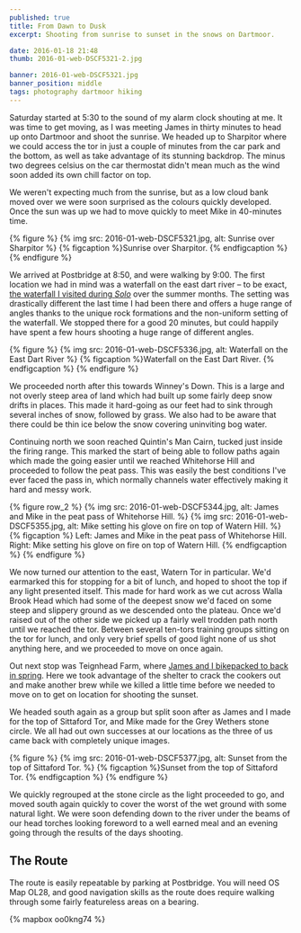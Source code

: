 ```yaml
---
published: true
title: From Dawn to Dusk
excerpt: Shooting from sunrise to sunset in the snows on Dartmoor.

date: 2016-01-18 21:48
thumb: 2016-01-web-DSCF5321-2.jpg

banner: 2016-01-web-DSCF5321.jpg
banner_position: middle
tags: photography dartmoor hiking
---
```


Saturday started at 5:30 to the sound of my alarm clock shouting at me. It was time to get moving, as I was meeting James in thirty minutes to head up onto Dartmoor and shoot the sunrise. We headed up to Sharpitor where we could access the tor in just a couple of minutes from the car park and the bottom, as well as take advantage of its stunning backdrop. The minus two degrees celsius on the car thermostat didn't mean much as the wind soon added its own chill factor on top.

We weren't expecting much from the sunrise, but as a low cloud bank moved over we were soon surprised as the colours quickly developed. Once the sun was up we had to move quickly to meet Mike in 40-minutes time.

{% figure %}
  {% img src: 2016-01-web-DSCF5321.jpg, alt: Sunrise over Sharpitor %}
  {% figcaption %}Sunrise over Sharpitor. {% endfigcaption %}
{% endfigure %}

We arrived at Postbridge at 8:50, and were walking by 9:00. The first location we had in mind was a waterfall on the east dart river – to be exact, [the waterfall I visited during *Solo*][solo] over the summer months. The setting was drastically different the last time I had been there and offers a huge range of angles thanks to the unique rock formations and the non-uniform setting of the waterfall. We stopped there for a good 20 minutes, but could happily have spent a few hours shooting a huge range of different angles.

{% figure %}
  {% img src: 2016-01-web-DSCF5336.jpg, alt: Waterfall on the East Dart River %}
  {% figcaption %}Waterfall on the East Dart River. {% endfigcaption %}
{% endfigure %}

We proceeded north after this towards Winney's Down. This is a large and not overly steep area of land which had built up some fairly deep snow drifts in places. This made it hard-going as our feet had to sink through several inches of snow, followed by grass. We also had to be aware that there could be thin ice below the snow covering uninviting bog water.

Continuing north we soon reached Quintin's Man Cairn, tucked just inside the firing range. This marked the start of being able to follow paths again which made the going easier until we reached Whitehorse Hill and proceeded to follow the peat pass. This was easily the best conditions I've ever faced the pass in, which normally channels water effectively making it hard and messy work.

{% figure row_2 %}
  {% img src: 2016-01-web-DSCF5344.jpg, alt: James and Mike in the peat pass of Whitehorse Hill. %}
  {% img src: 2016-01-web-DSCF5355.jpg, alt: Mike setting his glove on fire on top of Watern Hill. %}
  {% figcaption %}
    Left: James and Mike in the peat pass of Whitehorse Hill.<br />
    Right: Mike setting his glove on fire on top of Watern Hill.
  {% endfigcaption %}
{% endfigure %}

We now turned our attention to the east, Watern Tor in particular. We'd earmarked this for stopping for a bit of lunch, and hoped to shoot the top if any light presented itself. This made for hard work as we cut across Walla Brook Head which had some of the deepest snow we'd faced on some steep and slippery ground as we descended onto the plateau. Once we'd raised out of the other side we picked up a fairly well trodden path north until we reached the tor. Between several ten-tors training groups sitting on the tor for lunch, and only very brief spells of good light none of us shot anything here, and we proceeded to move on once again.

Out next stop was Teignhead Farm, where [James and I bikepacked to back in spring][teignhead]. Here we took advantage of the shelter to crack the cookers out and make another brew while we killed a little time before we needed to move on to get on location for shooting the sunset.

We headed south again as a group but split soon after as James and I made for the top of Sittaford Tor, and Mike made for the Grey Wethers stone circle. We all had out own successes at our locations as the three of us came back with completely unique images.

{% figure %}
  {% img src: 2016-01-web-DSCF5377.jpg, alt: Sunset from the top of Sittaford Tor. %}
  {% figcaption %}Sunset from the top of Sittaford Tor. {% endfigcaption %}
{% endfigure %}

We quickly regrouped at the stone circle as the light proceeded to go, and moved south again quickly to cover the worst of the wet ground with some natural light. We were soon defending down to the river under the beams of our head torches looking foreword to a well earned meal  and an evening going through the results of the days shooting.

## The Route

The route is easily repeatable by parking at Postbridge. You will need OS Map OL28, and good navigation skills as the route does require walking through some fairly featureless areas on a bearing.

{% mapbox oo0kng74 %}

[solo]: /adventures-photography/2015/09/solo/ "A backpacking journey across Dartmoor from Okehampton to the East Dart River and onwards to Yelverton"
[teignhead]: /adventures-photography/2015/05/Teignhead-Farm-Bikepacking/ "A bikepacking trip across Dartmoor to wild camp and Teignhead Farm Ruin"
